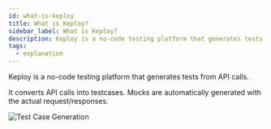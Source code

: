 ```yaml
---
id: what-is-keploy
title: What is Keploy?
sidebar_label: What is Keploy?
description: Keploy is a no-code testing platform that generates tests from API calls.
tags:
  - explanation
---
```


Keploy is a no-code testing platform that generates tests from API calls.

It converts API calls into testcases. Mocks are automatically generated with the actual request/responses.

![Test Case Generation](/img/record-testcase.gif)
